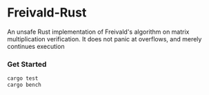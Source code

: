 # Freivald-Rust

An unsafe Rust implementation of Freivald's algorithm on matrix multiplication verification.
It does not panic at overflows, and merely continues execution

### Get Started
```rust
cargo test
cargo bench
```
